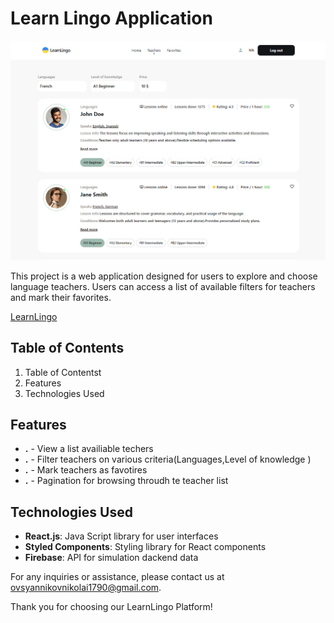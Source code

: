 # Learn Lingo Application
![Creating repo from a template step 1](./src//img/readme/main-screen.jpg)

This project is a web application designed for users to explore and choose language teachers. Users can access a list of available filters for teachers and mark their favorites.






 [LearnLingo](https://nikolas1790.github.io/learn-lingo/)

## Table of Contents
1. Table of Contentst
2. Features
3. Technologies Used

## Features
- **.** - View a list availiable techers
- **.** - Filter teachers on various criteria(Languages,Level of knowledge )
- **.** - Mark teachers as favotires
- **.** - Pagination for browsing throudh te teacher list

## Technologies Used
- **React.js**: Java Script library for user interfaces
- **Styled Components**: Styling library for React components
- **Firebase**: API for simulation dackend data






For any inquiries or assistance, please contact us at [ovsyannikovnikolai1790@gmail.com](ovsyannikovnikolai1790@gmail.com).

Thank you for choosing our LearnLingo Platform!